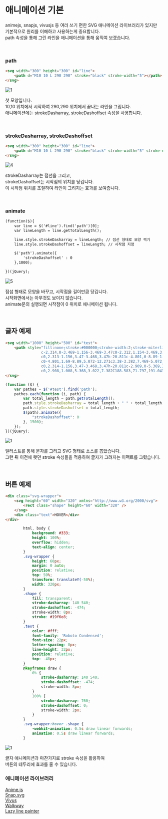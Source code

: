 # 애니메이션 기본

animejs, snapjs, vivusjs 등 여러 쓰기 편한 SVG 애니메이션 라이브러리가 있지만 <br>
기본적으로 원리를 이해하고 사용하는게 중요합니다. <br>
path 속성을 통해 그린 라인을 애니메이션을 통해 움직여 보겠습니다.

<br>

### path

```html
<svg width="300" height="300" id="line">
	<path d="M10 10 L 290 290" stroke="black" stroke-width="5"></path>
</svg>
```
![1](https://user-images.githubusercontent.com/7742074/122415351-cd4e5500-cfc2-11eb-8fba-0c5a3b192e1f.gif)

첫 모양입니다. <br>
10,10 위치에서 시작하여 290,290 위치에서 끝나는 라인을 그립니다. <br>
애니메이션에는 strokeDasharray, strokeDashoffset 속성을 사용합니다.

<br>

### strokeDasharray, strokeDashoffset
```html
<svg width="300" height="300" id="line">
	<path d="M10 10 L 290 290" stroke="black" stroke-width="5" stroke-dasharray="100 20" stroke-dashoffset="30"></path>
</svg>
```

![4](https://user-images.githubusercontent.com/7742074/122416029-5bc2d680-cfc3-11eb-981c-64fac05f5ee4.gif)

strokeDasharray는 점선을 그리고, <br>
strokeDashoffset는 시작점의 위치를 당깁니다.<br>
이 시작점 위치를 조절하여 라인이 그려지는 효과를 보여줍니다.

<br>

### animate

```html
(function($){
	var line = $('#line').find('path')[0];
	var lineLength = line.getTotalLength();

	line.style.strokeDasharray = lineLength; // 점선 형태로 모양 찍기
	line.style.strokeDashoffset = lineLength; // 시작점 지정

	$('path').animate({
		'strokeDashoffset' : 0
	},1000);

})(jQuery);
```
![5](https://user-images.githubusercontent.com/7742074/122417633-96793e80-cfc4-11eb-868d-61c630196975.gif)

점섬 형태로 모양을 바꾸고, 시작점을 길이만큼 당깁니다.<br>
시작화면에서는 아무것도 보이지 않습니다. <br>
animate문의 실행되면 시작점이 0 위치로 애니메이션 됩니다.

<br>

## 글자 예제

```html
<svg width="1000" height="500" id="test">
	<path style="fill:none;stroke:#000000;stroke-width:2;stroke-miterlimit:10;" d="M193.952,72.806h17.34V45.059h-6.935
				c-2.314,0-3.469-1.156-3.469-3.47c0-2.312,1.154-3.469,3.469-3.469h10.405c2.312,0,3.468,1.156,3.468,3.469v34.684
				c0,2.313-1.156,3.47-3.468,3.47h-20.811c-4.801,0-8.89-1.69-12.27-5.072c-3.382-3.38-5.072-7.471-5.072-12.27V27.717
				c0-4.801,1.69-8.89,5.072-12.271c3.38-3.382,7.469-5.072,12.27-5.072h20.811c2.312,0,3.468,1.156,3.468,3.468
				c0,2.314-1.156,3.47-3.468,3.47h-20.811c-2.909,0-5.369,1.016-7.384,3.047c-2.015,2.032-3.022,4.484-3.022,7.357V62.4
				c0,2.908,1.008,5.368,3.022,7.382C188.583,71.797,191.043,72.806,193.952,72.806z"/>
</svg>
```

```javascript
(function ($) {
    var pathes = $('#test').find('path');
    pathes.each(function (i, path) {
        var total_length = path.getTotalLength();
        path.style.strokeDasharray = total_length + " " + total_length;
        path.style.strokeDashoffset = total_length;
        $(path).animate({
            "strokeDashoffset": 0
        }, 1500);
    });
})(jQuery);
```
![1](https://user-images.githubusercontent.com/7742074/123112908-1433c300-d479-11eb-8218-5eaeb034e94f.gif)


일러스트를 통해 문자를 그리고 SVG 형태로 소스를 뽑았습니다.<br>
그런 뒤 이전에 햇던 stroke 속성들을 적용하여 글자가 그려지는 이펙트를 그렸습니다.

<br>

## 버튼 예제

```html
<div class="svg-wrapper">
	<svg height="60" width="320" xmlns="http://www.w3.org/2000/svg">
		<rect class="shape" height="60" width="320" />
	</svg>
	<div class="text">HOVER</div>
</div>
```

```css
		html, body {
			background: #333;
			height: 100%;
			overflow: hidden;
			text-align: center;
		}
		.svg-wrapper {
			height: 60px;
			margin: 0 auto;
			position: relative;
			top: 50%;
			transform: translateY(-50%);
			width: 320px;
		}
		.shape {
			fill: transparent;
			stroke-dasharray: 140 540;
			stroke-dashoffset: -474;
			stroke-width: 8px;
			stroke: #19f6e8;
		}
		.text {
			color: #fff;
			font-family: 'Roboto Condensed';
			font-size: 22px;
			letter-spacing: 8px;
			line-height: 32px;
			position: relative;
			top: -48px;
		}
		@keyframes draw {
			0% {
				stroke-dasharray: 140 540;
				stroke-dashoffset: -474;
				stroke-width: 8px;
			}
			100% {
				stroke-dasharray: 760;
				stroke-dashoffset: 0;
				stroke-width: 2px;
			}
		}
		.svg-wrapper:hover .shape {
			-webkit-animation: 0.5s draw linear forwards;
			animation: 0.5s draw linear forwards;
		}
```

![1](https://user-images.githubusercontent.com/7742074/123282997-ec5e6100-d545-11eb-84d9-cb839a39a014.gif)

글자 애니메이션과 마찬가지로 stroke 속성을 활용하여 <br>
버튼의 테두리에 효과를 줄 수 있습니다.


### 애니메이션 라이브러리

<a target="_blank" href="https://github.com/juliangarnier/anime">Anime.js</a><br>
<a target="_blank" href="https://github.com/adobe-webplatform/Snap.svg">Snap.svg</a><br>
<a target="_blank" href="https://github.com/maxwellito/vivus">Vivus</a><br>
<a target="_blank" href="https://github.com/ConnorAtherton/walkway">Walkway</a><br>
<a target="_blank" href="https://github.com/camoconnell/lazy-line-painter">Lazy line painter</a>